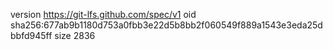 version https://git-lfs.github.com/spec/v1
oid sha256:677ab9b1180d753a0fbb3e22d5b8bb2f060549f889a1543e3eda25dbbfd945ff
size 2836
